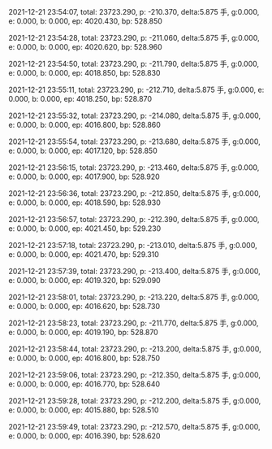 2021-12-21 23:54:07, total: 23723.290, p: -210.370, delta:5.875 手, g:0.000, e: 0.000, b: 0.000, ep: 4020.430, bp: 528.850

2021-12-21 23:54:28, total: 23723.290, p: -211.060, delta:5.875 手, g:0.000, e: 0.000, b: 0.000, ep: 4020.620, bp: 528.960

2021-12-21 23:54:50, total: 23723.290, p: -211.790, delta:5.875 手, g:0.000, e: 0.000, b: 0.000, ep: 4018.850, bp: 528.830

2021-12-21 23:55:11, total: 23723.290, p: -212.710, delta:5.875 手, g:0.000, e: 0.000, b: 0.000, ep: 4018.250, bp: 528.870

2021-12-21 23:55:32, total: 23723.290, p: -214.080, delta:5.875 手, g:0.000, e: 0.000, b: 0.000, ep: 4016.800, bp: 528.860

2021-12-21 23:55:54, total: 23723.290, p: -213.680, delta:5.875 手, g:0.000, e: 0.000, b: 0.000, ep: 4017.120, bp: 528.850

2021-12-21 23:56:15, total: 23723.290, p: -213.460, delta:5.875 手, g:0.000, e: 0.000, b: 0.000, ep: 4017.900, bp: 528.920

2021-12-21 23:56:36, total: 23723.290, p: -212.850, delta:5.875 手, g:0.000, e: 0.000, b: 0.000, ep: 4018.590, bp: 528.930

2021-12-21 23:56:57, total: 23723.290, p: -212.390, delta:5.875 手, g:0.000, e: 0.000, b: 0.000, ep: 4021.450, bp: 529.230

2021-12-21 23:57:18, total: 23723.290, p: -213.010, delta:5.875 手, g:0.000, e: 0.000, b: 0.000, ep: 4021.470, bp: 529.310

2021-12-21 23:57:39, total: 23723.290, p: -213.400, delta:5.875 手, g:0.000, e: 0.000, b: 0.000, ep: 4019.320, bp: 529.090

2021-12-21 23:58:01, total: 23723.290, p: -213.220, delta:5.875 手, g:0.000, e: 0.000, b: 0.000, ep: 4016.620, bp: 528.730

2021-12-21 23:58:23, total: 23723.290, p: -211.770, delta:5.875 手, g:0.000, e: 0.000, b: 0.000, ep: 4019.190, bp: 528.870

2021-12-21 23:58:44, total: 23723.290, p: -213.200, delta:5.875 手, g:0.000, e: 0.000, b: 0.000, ep: 4016.800, bp: 528.750

2021-12-21 23:59:06, total: 23723.290, p: -212.350, delta:5.875 手, g:0.000, e: 0.000, b: 0.000, ep: 4016.770, bp: 528.640

2021-12-21 23:59:28, total: 23723.290, p: -212.200, delta:5.875 手, g:0.000, e: 0.000, b: 0.000, ep: 4015.880, bp: 528.510

2021-12-21 23:59:49, total: 23723.290, p: -212.570, delta:5.875 手, g:0.000, e: 0.000, b: 0.000, ep: 4016.390, bp: 528.620